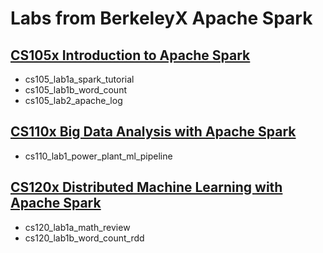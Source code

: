 # Labs from BerkeleyX Apache Spark

## [CS105x Introduction to Apache Spark](https://courses.edx.org/courses/course-v1:BerkeleyX+CS105x+1T2016/info)

- cs105_lab1a_spark_tutorial
- cs105_lab1b_word_count
- cs105_lab2_apache_log

## [CS110x Big Data Analysis with Apache Spark](https://courses.edx.org/courses/course-v1:BerkeleyX+CS110x+2T2016/info)

- cs110_lab1_power_plant_ml_pipeline


## [CS120x Distributed Machine Learning with Apache Spark](https://courses.edx.org/courses/course-v1:BerkeleyX+CS120x+2T2016/info)

- cs120_lab1a_math_review
- cs120_lab1b_word_count_rdd
